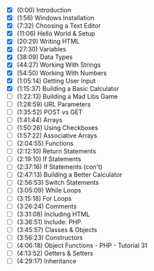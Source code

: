 - [x] (0:00) Introduction
- [x] (1:56) Windows Installation
- [x] (7:32) Choosing a Text Editor
- [x] (11:06) Hello World & Setup
- [x] (20:29) Writing HTML
- [x] (27:30) Variables
- [x] (38:09) Data Types
- [x] (44:27) Working With Strings
- [x] (54:50) Working With Numbers
- [x] (1:05:14) Getting User Input
- [x] (1:15:37) Building a Basic Calculator
- [ ] (1:22:13) Building a Mad Libs Game
- [ ] (1:28:59) URL Parameters
- [ ] (1:35:52) POST vs GET
- [ ] (1:41:44) Arrays
- [ ] (1:50:26) Using Checkboxes
- [ ] (1:57:22) Associative Arrays
- [ ] (2:04:55) Functions
- [ ] (2:12:10) Return Statements
- [ ] (2:19:10) If Statements
- [ ] (2:37:16) If Statements (con't)
- [ ] (2:47:13) Building a Better Calculator
- [ ] (2:56:53) Switch Statements
- [ ] (3:05:09) While Loops
- [ ] (3:15:18) For Loops
- [ ] (3:26:24) Comments
- [ ] (3:31:08) Including HTML
- [ ] (3:36:51) Include: PHP
- [ ] (3:45:57) Classes & Objects
- [ ] (3:56:23) Constructors
- [ ] (4:06:18) Object Functions - PHP - Tutorial 31
- [ ] (4:13:52) Getters & Setters
- [ ] (4:29:17) Inheritance
